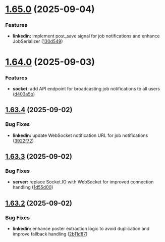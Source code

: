 # [1.65.0](https://github.com/ghorbani-mohammad/Django-Social-Networks-Crawler/compare/v1.64.0...v1.65.0) (2025-09-04)


### Features

* **linkedin:** implement post_save signal for job notifications and enhance JobSerializer ([130d549](https://github.com/ghorbani-mohammad/Django-Social-Networks-Crawler/commit/130d549672589ea3b47fbaba267fe6c5ec9b7877))



# [1.64.0](https://github.com/ghorbani-mohammad/Django-Social-Networks-Crawler/compare/v1.63.4...v1.64.0) (2025-09-03)


### Features

* **socket:** add API endpoint for broadcasting job notifications to all users ([d403a5b](https://github.com/ghorbani-mohammad/Django-Social-Networks-Crawler/commit/d403a5bd033935ca5b262414c7fd7993db26cd05))



## [1.63.4](https://github.com/ghorbani-mohammad/Django-Social-Networks-Crawler/compare/v1.63.3...v1.63.4) (2025-09-02)


### Bug Fixes

* **linkedin:** update WebSocket notification URL for job notifications ([3922f72](https://github.com/ghorbani-mohammad/Django-Social-Networks-Crawler/commit/3922f72d7daad035d3f9558d6c76af867ba2f739))



## [1.63.3](https://github.com/ghorbani-mohammad/Django-Social-Networks-Crawler/compare/v1.63.2...v1.63.3) (2025-09-02)


### Bug Fixes

* **server:** replace Socket.IO with WebSocket for improved connection handling ([1d55d00](https://github.com/ghorbani-mohammad/Django-Social-Networks-Crawler/commit/1d55d00a30805f32027a6c06d603f5be05012e2b))



## [1.63.2](https://github.com/ghorbani-mohammad/Django-Social-Networks-Crawler/compare/v1.63.1...v1.63.2) (2025-09-02)


### Bug Fixes

* **linkedin:** enhance poster extraction logic to avoid duplication and improve fallback handling ([2b11d87](https://github.com/ghorbani-mohammad/Django-Social-Networks-Crawler/commit/2b11d87d36c1dabf276091c96f64e9cc1509c0e7))



